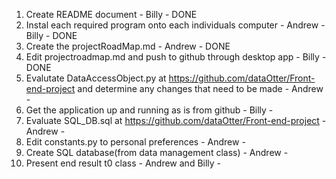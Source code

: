 1. Create README document - Billy - DONE
1. Instal each required program onto each individuals computer - Andrew - Billy - DONE
1. Create the projectRoadMap.md - Andrew - DONE
1. Edit projectroadmap.md and push to github through desktop app - Billy - DONE
1. Evalutate DataAccessObject.py at https://github.com/dataOtter/Front-end-project and determine any changes that need to be made - Andrew -
1. Get the application up and running as is from github - Billy -
1. Evaluate SQL_DB.sql at https://github.com/dataOtter/Front-end-project - Andrew -
1. Edit constants.py to personal preferences - Andrew -
1. Create SQL database(from data management class) - Andrew -
1. Present end result t0 class - Andrew and Billy - 
